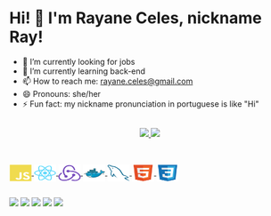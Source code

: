 <h1>Hi! 👋 I'm Rayane Celes, nickname Ray!</h1>

- 🔭 I’m currently looking for jobs
- 🌱 I’m currently learning back-end
- 📫 How to reach me: rayane.celes@gmail.com
- 😄 Pronouns: she/her
- ⚡ Fun fact: my nickname pronunciation in portuguese is like "Hi"

##

<div align="center">
  <a href="https://github.com/rayaceles">
  <img height="180em" src="https://github-readme-stats.vercel.app/api?username=rayaceles&show_icons=true&theme=dark&include_all_commits=true&count_private=true"/>
  <img height="180em" src="https://github-readme-stats.vercel.app/api/top-langs/?username=rayaceles&layout=compact&langs_count=7&theme=dark"/>
</div>
  
##

<div style="display: inline_block"><br>
  <img align="center" alt="Ray-Js" height="30" width="40" src="https://raw.githubusercontent.com/devicons/devicon/master/icons/javascript/javascript-plain.svg">
  <img align="center" alt="Ray-React" height="30" width="40" src="https://raw.githubusercontent.com/devicons/devicon/master/icons/react/react-original.svg">
  <img align="center" alt="Ray-Redux" height="30" width="40" src="https://raw.githubusercontent.com/devicons/devicon/master/icons/redux/redux-original.svg">
  <img align="center" alt="Ray-Docker" height="30" width="40" src="https://raw.githubusercontent.com/devicons/devicon/master/icons/docker/docker-original.svg">
    <img align="center" alt="Ray-MySQL" height="30" width="40" src="https://raw.githubusercontent.com/devicons/devicon/master/icons/mysql/mysql-original.svg">
  <img align="center" alt="Ray-HTML" height="30" width="40" src="https://raw.githubusercontent.com/devicons/devicon/master/icons/html5/html5-original.svg">
  <img align="center" alt="Ray-CSS" height="30" width="40" src="https://raw.githubusercontent.com/devicons/devicon/master/icons/css3/css3-original.svg">
<!--   <img align="center" alt="Ray-Python" height="30" width="40" src="https://raw.githubusercontent.com/devicons/devicon/master/icons/python/python-original.svg"> -->
</div>
  
  ##
  
  <div> 
  <a href="https://www.youtube.com/channel/UCvXEjJAWZeIFpjebWkDbVvQ" target="_blank"><img src="https://img.shields.io/badge/YouTube-FF0000?style=for-the-badge&logo=youtube&logoColor=white" target="_blank"></a>
  <a href="https://www.instagram.com/raycelesoficial" target="_blank"><img src="https://img.shields.io/badge/-Instagram-%23E4405F?style=for-the-badge&logo=instagram&logoColor=white" target="_blank"></a>
<!--  	<a href="https://twitter.com/raycelesoficial" target="_blank"><img src="https://img.shields.io/badge/Twitch-9146FF?style=for-the-badge&logo=twitch&logoColor=white" target="_blank"></a> -->
  <a href="https://discord.com/channels/RayCeles#4655" target="_blank"><img src="https://img.shields.io/badge/Discord-7289DA?style=for-the-badge&logo=discord&logoColor=white" target="_blank"></a> 
  <a href = "mailto:rayane.celes@gmail.com"><img src="https://img.shields.io/badge/-Gmail-%23333?style=for-the-badge&logo=gmail&logoColor=white" target="_blank"></a>
  <a href="https://www.linkedin.com/in/rayaneceles" target="_blank"><img src="https://img.shields.io/badge/-LinkedIn-%230077B5?style=for-the-badge&logo=linkedin&logoColor=white" target="_blank"></a> 
 
<!--   ![Snake animation](https://github.com/rayaceles/rayaceles/blob/output/github-contribution-grid-snake.svg) -->
 
</div>
